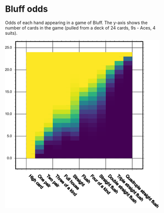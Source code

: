 # Bluff odds

Odds of each hand appearing in a game of Bluff. The y-axis shows the number of cards in the game (pulled from a deck of 24 cards, 9s - Aces, 4 suits).

![Bluff odds](image.png)
